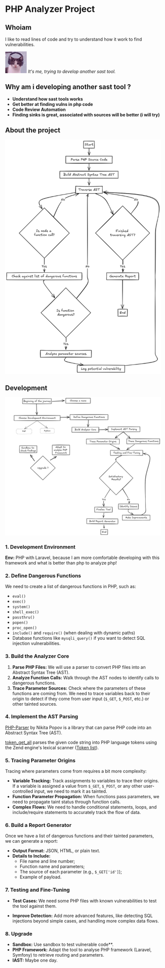 # PHP Analyzer Project

## Whoiam

I like to read lines of code and try to understand how it work to find vulnerabilities.

<img src="cover.thumb256.png" alt="cool cat" width="70"/> *It's me, trying to develop another sast tool.*

## Why am i developing another sast tool ?

- **Understand how sast tools works**
- **Get better at finding vulns in php code**
- **Code Review Automation**
- **Finding sinks is great, associated with sources will be better (i will try)**

## About the project

![Alt text](how_it_works.png)

## Development

![Alt text](dev_step.png)

### 1. Development Environment

**Env:** PHP with Laravel, because I am more comfortable developing with this framework and what is better than php to analyze php!

### 2. Define Dangerous Functions

We need to create a list of dangerous functions in PHP, such as:
  - `eval()`
  - `exec()`
  - `system()`
  - `shell_exec()`
  - `passthru()`
  - `popen()`
  - `proc_open()`
  - `include()` and `require()` (when dealing with dynamic paths)
  - Database functions like `mysqli_query()` if you want to detect SQL injection vulnerabilities.

### 3. Build the Analyzer Core

1. **Parse PHP Files:** We will use a parser to convert PHP files into an Abstract Syntax Tree (AST).
2. **Analyze Function Calls:** Walk through the AST nodes to identify calls to dangerous functions.
3. **Trace Parameter Sources:** Check where the parameters of these functions are coming from. We need to trace variables back to their origin to detect if they come from user input (`$_GET`, `$_POST`, etc.) or other tainted sources.

### 4. Implement the AST Parsing

[PHP-Parser](https://github.com/nikic/PHP-Parser) by Nikita Popov is a library that can parse PHP code into an Abstract Syntax Tree (AST).

[token_get_all](https://www.php.net/token_get_all) parses the given code string into PHP language tokens using the Zend engine's lexical scanner ([Token list](https://www.php.net/manual/en/tokens.php)).

### 5. Tracing Parameter Origins

Tracing where parameters come from requires a bit more complexity:
- **Variable Tracking:** Track assignments to variables to trace their origins. If a variable is assigned a value from `$_GET`, `$_POST`, or any other user-controlled input, we need to mark it as tainted.
- **Function Parameter Propagation:** When functions pass parameters, we need to propagate taint status through function calls.
- **Complex Flows:** We need to handle conditional statements, loops, and include/require statements to accurately track the flow of data.

### 6. Build a Report Generator

Once we have a list of dangerous functions and their tainted parameters, we can generate a report:
- **Output Format:** JSON, HTML, or plain text.
- **Details to Include:** 
  - File name and line number;
  - Function name and parameters;
  - The source of each parameter (e.g., `$_GET['id']`);
  - Example of payload.

### 7. Testing and Fine-Tuning

- **Test Cases:** We need some PHP files with known vulnerabilities to test the tool against them.

- **Improve Detection:** Add more advanced features, like detecting SQL injections beyond simple cases, and handling more complex data flows.

### 8. Upgrade

- **Sandbox:** Use sandbox to test vulnerable code**.
- **PHP Framework:** Adapt the tool to analyse PHP framework (Laravel, Symfony) to retrieve routing and parameters.
- **IAST:** Maybe one day.

